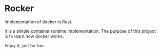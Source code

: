 # Rocker

Implementation of docker in Rust. 

It is a simple container runtime implementation. The purpose of this project is to learn how docker works.
			   
Enjoy it, just for fun.
